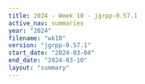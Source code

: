 ```yaml
---
title: 2024 - Week 10 - jgrpp-0.57.1
active_nav: summaries
year: "2024"
filename: "wk10"
version: "jgrpp-0.57.1"
start_date: "2024-03-04"
end_date: "2024-03-10"
layout: "summary"
---
```

